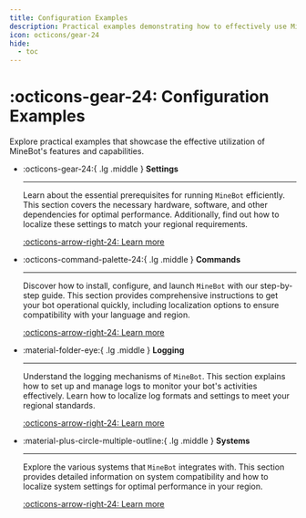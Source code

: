 ```yaml
---
title: Configuration Examples
description: Practical examples demonstrating how to effectively use MineBot.
icon: octicons/gear-24
hide:
  - toc
---
```


# :octicons-gear-24: Configuration Examples

Explore practical examples that showcase the effective utilization of MineBot's features and capabilities.

<div class="grid cards" markdown>

-   :octicons-gear-24:{ .lg .middle } **Settings**

    ---

    Learn about the essential prerequisites for running `MineBot` efficiently. This section covers the necessary hardware, software, and other dependencies for optimal performance. Additionally, find out how to localize these settings to match your regional requirements.

    [:octicons-arrow-right-24: Learn more](./settings.md)

-   :octicons-command-palette-24:{ .lg .middle } **Commands**

    ---

    Discover how to install, configure, and launch `MineBot` with our step-by-step guide. This section provides comprehensive instructions to get your bot operational quickly, including localization options to ensure compatibility with your language and region.

    [:octicons-arrow-right-24: Learn more](./commands.md)

-   :material-folder-eye:{ .lg .middle } **Logging**

    ---

    Understand the logging mechanisms of `MineBot`. This section explains how to set up and manage logs to monitor your bot's activities effectively. Learn how to localize log formats and settings to meet your regional standards.

    [:octicons-arrow-right-24: Learn more](./logging.md)

-   :material-plus-circle-multiple-outline:{ .lg .middle } **Systems**

    ---

    Explore the various systems that `MineBot` integrates with. This section provides detailed information on system compatibility and how to localize system settings for optimal performance in your region.

    [:octicons-arrow-right-24: Learn more](./systems/index.md)

</div>